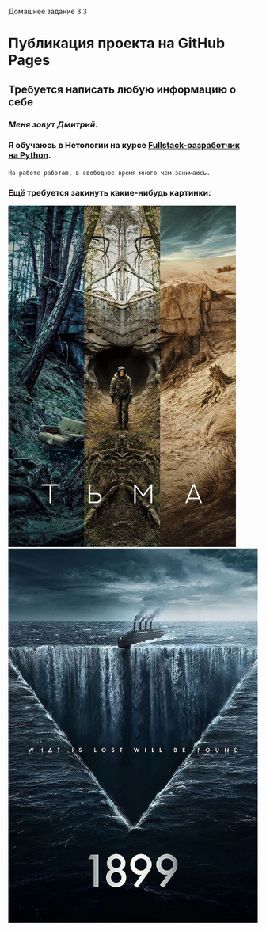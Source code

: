 Домашнее задание 3.3
#  Публикация проекта на GitHub Pages
## Требуется написать любую информацию о себе

### *Меня зовут Дмитрий*. 
### Я обучаюсь в Нетологии на курсе **[Fullstack-разработчик на Python](https://netology.ru/programs/fullstack-python-dev)**.
```
На работе работаю, в свободное время много чем занимаюсь.
```
### Ещё требуется закинуть какие-нибудь картинки:

![картинка1](a20a2fcebed4436998216af506fb.jpg)
![картинка2](1899_TV_poster.jpg)
